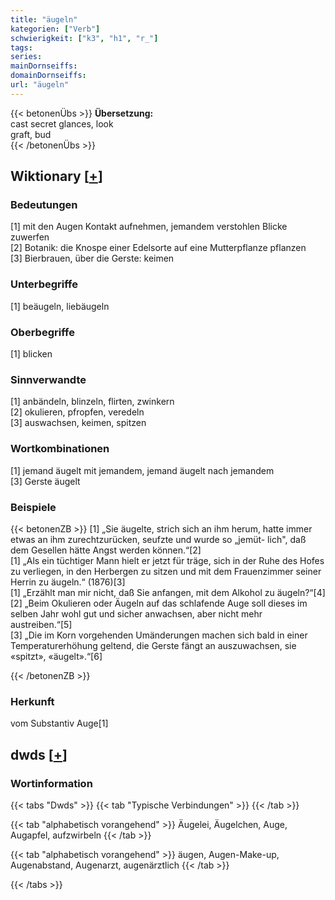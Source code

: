 ```yaml
---
title: "äugeln"
kategorien: ["Verb"]
schwierigkeit: ["k3", "h1", "r_"]
tags:
series:
mainDornseiffs:
domainDornseiffs:
url: "äugeln"
---
```


{{< betonenÜbs >}}
**Übersetzung:**  
cast secret glances, look  
graft, bud  
{{< /betonenÜbs >}}

## Wiktionary [[+](https://de.wiktionary.org/wiki/äugeln)]

### Bedeutungen
[1] mit den Augen Kontakt aufnehmen, jemandem verstohlen Blicke zuwerfen  
[2] Botanik: die Knospe einer Edelsorte auf eine Mutterpflanze pflanzen  
[3] Bierbrauen, über die Gerste: keimen  

### Unterbegriffe
[1] beäugeln, liebäugeln  

### Oberbegriffe
[1] blicken  

### Sinnverwandte
[1] anbändeln, blinzeln, flirten, zwinkern  
[2] okulieren, pfropfen, veredeln  
[3] auswachsen, keimen, spitzen  

### Wortkombinationen
[1] jemand äugelt mit jemandem, jemand äugelt nach jemandem  
[3] Gerste äugelt  

### Beispiele
{{< betonenZB >}}
[1] „Sie äugelte, strich sich an ihm herum, hatte immer etwas an ihm zurechtzurücken, seufzte und wurde so „jemüt- lich", daß dem Gesellen hätte Angst werden können.“[2]  
[1] „Als ein tüchtiger Mann hielt er jetzt für träge, sich in der Ruhe des Hofes zu verliegen, in den Herbergen zu sitzen und mit dem Frauenzimmer seiner Herrin zu äugeln.“ (1876)[3]  
[1] „Erzählt man mir nicht, daß Sie anfangen, mit dem Alkohol zu äugeln?“[4]  
[2] „Beim Okulieren oder Äugeln auf das schlafende Auge soll dieses im selben Jahr wohl gut und sicher anwachsen, aber nicht mehr austreiben.“[5]  
[3] „Die im Korn vorgehenden Umänderungen machen sich bald in einer Temperaturerhöhung geltend, die Gerste fängt an auszuwachsen, sie «spitzt», «äugelt».“[6]  

{{< /betonenZB >}}
### Herkunft
vom Substantiv Auge[1]  



## dwds [[+](https://www.dwds.de/wb/äugeln)]

### Wortinformation
{{< tabs "Dwds" >}}
{{< tab "Typische Verbindungen" >}}
{{< /tab >}}

{{< tab "alphabetisch vorangehend" >}}
Äugelei, Äugelchen, Auge, Augapfel, aufzwirbeln
{{< /tab >}}

{{< tab "alphabetisch vorangehend" >}}
äugen, Augen-Make-up, Augenabstand, Augenarzt, augenärztlich
{{< /tab >}}

{{< /tabs >}}

